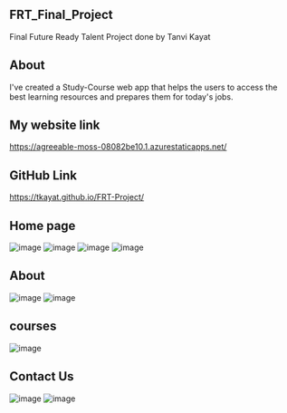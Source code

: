 ## FRT_Final_Project
Final Future Ready Talent Project done by Tanvi Kayat

## About
I've created a Study-Course web app that helps the users to access the best learning resources and prepares them for today's jobs.

## My website link 
https://agreeable-moss-08082be10.1.azurestaticapps.net/

## GitHub Link
https://tkayat.github.io/FRT-Project/

## Home page
![image](https://user-images.githubusercontent.com/105040357/171339061-1638d02e-98d2-4a80-9e15-4ae9f6fe818b.png)
![image](https://user-images.githubusercontent.com/105040357/171339123-0d7d6711-2cf0-42d6-8058-01e3f8c67387.png)
![image](https://user-images.githubusercontent.com/105040357/171339211-0caaeb38-5b53-438d-8710-fc9127580fb9.png)
![image](https://user-images.githubusercontent.com/105040357/171339445-1a62a623-311c-41ca-8398-28303a114e1d.png)

## About
![image](https://user-images.githubusercontent.com/105040357/171339499-91c23fa0-9dbd-4fb7-a833-5248d1a76d2b.png)
![image](https://user-images.githubusercontent.com/105040357/171339591-706e0f12-325f-474f-8f35-3c9ffb96b105.png)

## courses
![image](https://user-images.githubusercontent.com/105040357/171339642-beac1721-0e7f-4104-9240-03b89064bb4d.png)

## Contact Us
![image](https://user-images.githubusercontent.com/105040357/171339772-9c88fc7f-3ebd-4b00-8add-31b71d594f8b.png)
![image](https://user-images.githubusercontent.com/105040357/171339808-30737ffd-aeda-4bed-b9e5-40d2398d7de9.png)



